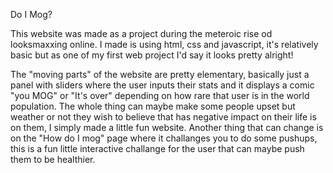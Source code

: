 Do I Mog? 

This website was made as a project during the meteroic rise od looksmaxxing online. 
I made is using html, css and javascript, it's relatively basic but as one of my first web project I'd say it looks pretty alright!

The "moving parts" of the website are pretty elementary, basically just a panel with sliders where the user inputs their stats and it displays a comic "you MOG" or "It's over" depending on how rare that user is in the world population.
The whole thing can maybe make some people upset but weather or not they wish to believe that has negative impact on their life is on them, I simply made a little fun website.
Another thing that can change is on the "How do I mog" page where it challanges you to do some pushups, this is a fun little interactive challange for the user that can maybe push them to be healthier.
